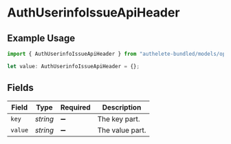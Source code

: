 # AuthUserinfoIssueApiHeader

## Example Usage

```typescript
import { AuthUserinfoIssueApiHeader } from "authelete-bundled/models/operations";

let value: AuthUserinfoIssueApiHeader = {};
```

## Fields

| Field              | Type               | Required           | Description        |
| ------------------ | ------------------ | ------------------ | ------------------ |
| `key`              | *string*           | :heavy_minus_sign: | The key part.      |
| `value`            | *string*           | :heavy_minus_sign: | The value part.    |